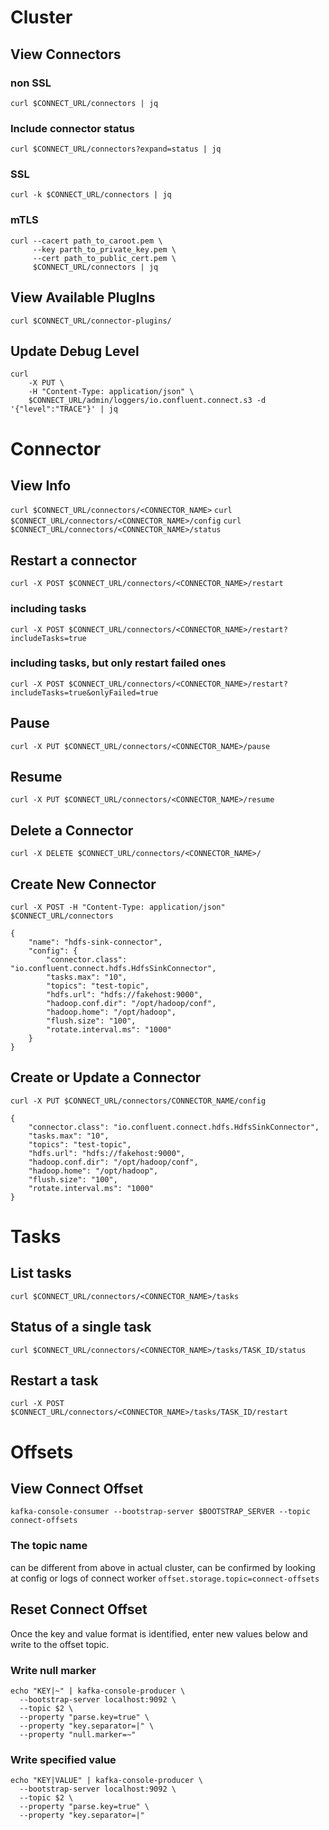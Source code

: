 # Cluster
## View Connectors
### non SSL
`curl $CONNECT_URL/connectors | jq`
### Include connector status
`curl $CONNECT_URL/connectors?expand=status | jq`
### SSL
`curl -k $CONNECT_URL/connectors | jq`
### mTLS
```
curl --cacert path_to_caroot.pem \
     --key parth_to_private_key.pem \
     --cert path_to_public_cert.pem \
     $CONNECT_URL/connectors | jq
```

## View Available PlugIns
`curl $CONNECT_URL/connector-plugins/`
## Update Debug Level
```
curl 
    -X PUT \
    -H "Content-Type: application/json" \
    $CONNECT_URL/admin/loggers/io.confluent.connect.s3 -d '{"level":"TRACE"}' | jq
```


# Connector
## View Info
`curl $CONNECT_URL/connectors/<CONNECTOR_NAME>`
`curl $CONNECT_URL/connectors/<CONNECTOR_NAME>/config`
`curl $CONNECT_URL/connectors/<CONNECTOR_NAME>/status`
## Restart a connector
`curl -X POST $CONNECT_URL/connectors/<CONNECTOR_NAME>/restart`
### including tasks
`curl -X POST $CONNECT_URL/connectors/<CONNECTOR_NAME>/restart?includeTasks=true`
### including tasks, but only restart failed ones
`curl -X POST $CONNECT_URL/connectors/<CONNECTOR_NAME>/restart?includeTasks=true&onlyFailed=true`
## Pause
`curl -X PUT $CONNECT_URL/connectors/<CONNECTOR_NAME>/pause`
## Resume 
`curl -X PUT $CONNECT_URL/connectors/<CONNECTOR_NAME>/resume`
## Delete a Connector
`curl -X DELETE $CONNECT_URL/connectors/<CONNECTOR_NAME>/`
## Create New Connector
`curl -X POST -H "Content-Type: application/json" $CONNECT_URL/connectors`
```
{
    "name": "hdfs-sink-connector",
    "config": {
        "connector.class": "io.confluent.connect.hdfs.HdfsSinkConnector",
        "tasks.max": "10",
        "topics": "test-topic",
        "hdfs.url": "hdfs://fakehost:9000",
        "hadoop.conf.dir": "/opt/hadoop/conf",
        "hadoop.home": "/opt/hadoop",
        "flush.size": "100",
        "rotate.interval.ms": "1000"
    }
}
```
## Create or Update a Connector 
`curl -X PUT $CONNECT_URL/connectors/CONNECTOR_NAME/config`
```
{
    "connector.class": "io.confluent.connect.hdfs.HdfsSinkConnector",
    "tasks.max": "10",
    "topics": "test-topic",
    "hdfs.url": "hdfs://fakehost:9000",
    "hadoop.conf.dir": "/opt/hadoop/conf",
    "hadoop.home": "/opt/hadoop",
    "flush.size": "100",
    "rotate.interval.ms": "1000"
}
```


# Tasks
## List tasks
`curl $CONNECT_URL/connectors/<CONNECTOR_NAME>/tasks`
## Status of a single task 
`curl $CONNECT_URL/connectors/<CONNECTOR_NAME>/tasks/TASK_ID/status`
## Restart a task 
`curl -X POST $CONNECT_URL/connectors/<CONNECTOR_NAME>/tasks/TASK_ID/restart`

# Offsets
## View Connect Offset
`kafka-console-consumer --bootstrap-server $BOOTSTRAP_SERVER --topic connect-offsets`
### The topic name
can be different from above in actual cluster, can be confirmed by looking at config or logs of connect worker
`offset.storage.topic=connect-offsets`

## Reset Connect Offset
Once the key and value format is identified, enter new values below and write to the offset topic.
### Write null marker
```
echo "KEY|~" | kafka-console-producer \
  --bootstrap-server localhost:9092 \
  --topic $2 \
  --property "parse.key=true" \
  --property "key.separator=|" \
  --property "null.marker=~" 
```
### Write specified value
```
echo "KEY|VALUE" | kafka-console-producer \
  --bootstrap-server localhost:9092 \
  --topic $2 \
  --property "parse.key=true" \
  --property "key.separator=|"
```
